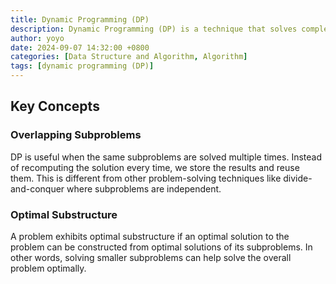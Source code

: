 ```yaml
---
title: Dynamic Programming (DP)
description: Dynamic Programming (DP) is a technique that solves complex problems by breaking them into smaller overlapping subproblems and reusing the solutions to avoid redundant computations. It is particularly useful when a problem can be divided into overlapping subproblems or optimal substructure. Two main approaches: top-down (memoization) and bottom-up (tabulation) are introduced. 
author: yoyo
date: 2024-09-07 14:32:00 +0800
categories: [Data Structure and Algorithm, Algorithm]
tags: [dynamic programming (DP)]
---
```


## Key Concepts

### Overlapping Subproblems

DP is useful when the same subproblems are solved multiple times. Instead of recomputing the solution every time, we store the results and reuse them. This is different from other problem-solving techniques like divide-and-conquer where subproblems are independent.

### Optimal Substructure

A problem exhibits optimal substructure if an optimal solution to the problem can be constructed from optimal solutions of its subproblems. In other words, solving smaller subproblems can help solve the overall problem optimally.



